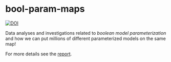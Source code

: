 # bool-param-maps

[![DOI](https://zenodo.org/badge/283258371.svg)](https://zenodo.org/badge/latestdoi/283258371)

Data analyses and investigations related to *boolean model parameterization* and how we can put millions of different parameterized models on the same map!

For more details see the [report](https://bblodfon.github.io/bool-param-maps/index.html).

